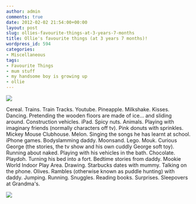 ```yaml
---
author: admin
comments: true
date: 2012-02-02 21:54:00+00:00
layout: post
slug: ollies-favourite-things-at-3-years-7-months
title: Ollie's favourite things (at 3 years 7 months)!
wordpress_id: 594
categories:
- Miscellaneous
tags:
- Favourite Things
- mum stuff
- my handsome boy is growing up
- ollie
---
```


[![](http://farm8.staticflickr.com/7001/6783783241_ffd2afa0e9_b.jpg)](http://farm8.staticflickr.com/7001/6783783241_ffd2afa0e9_b.jpg)

  


Cereal.  Trains.  Train Tracks.  Youtube.  Pineapple.  Milkshake.  Kisses.  Dancing.  Pretending the wooden floors are made of ice... and sliding around.  Construction vehicles.  iPad.  Spicy nuts.  Animals.  Playing with imaginary friends (normally characters off tv).  Pink donuts with sprinkles.  Mickey Mouse Clubhouse.  Melon.  Singing the songs he has learnt at school.  iPhone games.  Bodyslamming daddy.  Moonsand.  Lego.  Mouk.  Curious George (the stories, the tv show and his own cuddly George soft toy).  Running about naked.  Playing with his vehicles in the bath.  Chocolate.  Playdoh.  Turning his bed into a fort.  Bedtime stories from daddy.  Mookie World Indoor Play Area.  Drawing.  Starbucks dates with mummy.  Talking on the phone.  Olives.  Rambles (otherwise known as puddle hunting) with daddy.  Jumping.  Running.  Snuggles.  Reading books.  Surprises.  Sleepovers at Grandma's. 

  


![](https://blogger.googleusercontent.com/tracker/251139911615938991-8088770100887277308?l=www.outmumbered.com)

